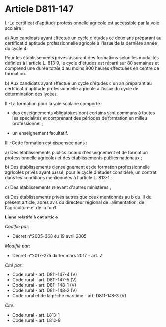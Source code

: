 # Article D811-147

I.-Le certificat d'aptitude professionnelle agricole est accessible par la voie scolaire : 

a) Aux candidats ayant effectué un cycle d'études de deux ans préparant au certificat d'aptitude professionnelle agricole à
l'issue de la dernière année du cycle 4. 

Pour les établissements privés assurant des formations selon les modalités définies à l'article L. 813-9, le cycle d'études
est réparti sur 80 semaines et comprend une durée totale d'au moins 800 heures effectuées en centre de formation. 

b) Aux candidats ayant effectué un cycle d'études d'un an préparant au certificat d'aptitude professionnelle agricole à
l'issue du cycle de détermination des lycées. 

II.-La formation pour la voie scolaire comporte :

- des enseignements obligatoires dont certains sont communs à toutes les spécialités et comprenant des périodes de formation
en milieu professionnel ;

- un enseignement facultatif. 

III.-Cette formation est dispensée dans : 

a) Des établissements publics locaux d'enseignement et de formation professionnelle agricoles et des établissements publics
nationaux ; 

b) Des établissements d'enseignement et de formation professionnelle agricoles privés ayant passé, pour le cycle d'études
considéré, un contrat dans les conditions mentionnées à l'article L. 813-1 ; 

c) Des établissements relevant d'autres ministères ; 

d) Des établissements privés autres que ceux mentionnés au b du III du présent article, après avis du directeur régional de
l'alimentation, de l'agriculture et de la forêt.

**Liens relatifs à cet article**

_Codifié par_:

  - Décret n°2005-368 du 19 avril 2005

_Modifié par_:

  - Décret n°2017-275 du 1er mars 2017 - art. 2

_Cité par_:

  - Code rural - art. D811-147-4 (V)
  - Code rural - art. D811-147-5 (V)
  - Code rural - art. D811-148-1 (V)
  - Code rural - art. D811-148-2 (V)
  - Code rural et de la pêche maritime - art. D811-148-3 (V)

_Cite_:

  - Code rural - art. L813-1
  - Code rural - art. L813-9
